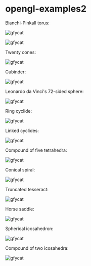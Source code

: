 # opengl-examples2

Bianchi-Pinkall torus:

![gfycat](https://thumbs.gfycat.com/MetallicLimpEft-size_restricted.gif)

![gfycat](https://thumbs.gfycat.com/FormalConcernedAnnelid-size_restricted.gif)

Twenty cones:

![gfycat](https://thumbs.gfycat.com/DeepCluelessKissingbug-size_restricted.gif)

Cubinder:

![gfycat](https://thumbs.gfycat.com/ThatOccasionalGraysquirrel-size_restricted.gif)

Leonardo da Vinci's 72-sided sphere:

![gfycat](https://thumbs.gfycat.com/UnhealthyEdibleCheetah-size_restricted.gif)

Ring cyclide:

![gfycat](https://thumbs.gfycat.com/PertinentPepperyIrishwaterspaniel-size_restricted.gif)

Linked cyclides:

![gfycat](https://thumbs.gfycat.com/RealRigidBoa-size_restricted.gif)

Compound of five tetrahedra:

![gfycat](https://thumbs.gfycat.com/DisfiguredAngelicCuckoo-size_restricted.gif)

Conical spiral:

![gfycat](https://thumbs.gfycat.com/MajorGenerousAlligatorgar-size_restricted.gif)

Truncated tesseract:

![gfycat](https://thumbs.gfycat.com/CleverFoolishAfricanmolesnake-size_restricted.gif)

Horse saddle:

![gfycat](https://thumbs.gfycat.com/InsecureAnxiousArcherfish-size_restricted.gif)

Spherical icosahedron:

![gfycat](https://thumbs.gfycat.com/CheapImmediateAppaloosa-size_restricted.gif)

Compound of two icosahedra:

![gfycat](https://thumbs.gfycat.com/QuerulousWigglyGibbon-size_restricted.gif)
